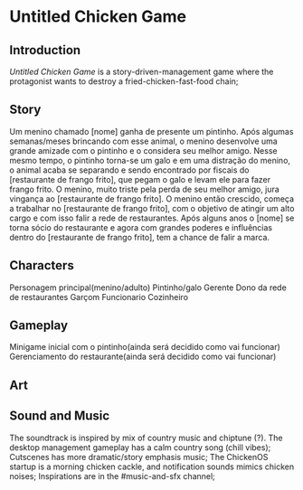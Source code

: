 # Untitled Chicken Game

## Introduction
_Untitled Chicken Game_ is a story-driven-management game where the protagonist wants to destroy a fried-chicken-fast-food chain;

## Story

Um menino chamado [nome] ganha de presente um pintinho. Após algumas semanas/meses brincando com esse animal, o menino desenvolve uma grande amizade com o pintinho e o considera seu melhor amigo. Nesse mesmo tempo, o pintinho torna-se um galo e em uma distração do menino, o animal acaba se separando e sendo encontrado por fiscais do [restaurante de frango frito], que pegam o galo e levam ele para fazer frango frito. O menino, muito triste pela perda de seu melhor amigo, jura vingança ao [restaurante de frango frito]. O menino então crescido, começa a trabalhar no [restaurante de frango frito], com o objetivo de atingir um alto cargo e com isso falir a rede de restaurantes. Após alguns anos o [nome] se torna sócio do restaurante e agora com grandes poderes e influências dentro do [restaurante de frango frito], tem a chance de falir a marca.

## Characters

Personagem principal(menino/adulto)
Pintinho/galo
Gerente 
Dono da rede de restaurantes
Garçom
Funcionario
Cozinheiro

## Gameplay

Minigame inicial com o pintinho(ainda será decidido como vai funcionar)
Gerenciamento do restaurante(ainda será decidido como vai funcionar)

## Art



## Sound and Music


The soundtrack is inspired by mix of country music and chiptune (?). 
The desktop management gameplay has a calm country song (chill vibes);
Cutscenes has more dramatic/story emphasis music;
The ChickenOS startup is a morning chicken cackle, and notification sounds mimics chicken noises;
Inspirations are in the #music-and-sfx channel;